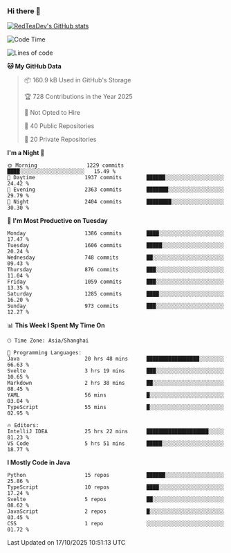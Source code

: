 ### Hi there 👋

<!--
**RedTeaDev/RedTeaDev** is a ✨ _special_ ✨ repository because its `README.md` (this file) appears on your GitHub profile.

Here are some ideas to get you started:

- 🔭 I’m currently working on ...
- 🌱 I’m currently learning ...
- 👯 I’m looking to collaborate on ...
- 🤔 I’m looking for help with ...
- 💬 Ask me about ...
- 📫 How to reach me: ...
- 😄 Pronouns: ...
- ⚡ Fun fact: ...
-->

<!--
[![wakatime](https://wakatime.com/badge/user/6b101ed0-04c0-4490-9283-eb61f2efff96.svg)](https://wakatime.com/@6b101ed0-04c0-4490-9283-eb61f2efff96)
!-->

[![RedTeaDev's GitHub stats](https://github-readme-stats.vercel.app/api?username=RedTeaDev\&include_all_commits=true)](https://github.com/anuraghazra/github-readme-stats)
<!--
[![willianrod's wakatime stats](https://github-readme-stats.vercel.app/api/wakatime?username=RedTeaDev)](https://github.com/anuraghazra/github-readme-stats)
!-->
<!--START_SECTION:waka-->
![Code Time](http://img.shields.io/badge/Code%20Time-3%2C587%20hrs%204%20mins-blue)

![Lines of code](https://img.shields.io/badge/From%20Hello%20World%20I%27ve%20Written-1.4%20million%20lines%20of%20code-blue)

**🐱 My GitHub Data** 

> 📦 160.9 kB Used in GitHub's Storage 
 > 
> 🏆 728 Contributions in the Year 2025
 > 
> 🚫 Not Opted to Hire
 > 
> 📜 40 Public Repositories 
 > 
> 🔑 20 Private Repositories 
 > 
**I'm a Night 🦉** 

```text
🌞 Morning                1229 commits        ████░░░░░░░░░░░░░░░░░░░░░   15.49 % 
🌆 Daytime                1937 commits        ██████░░░░░░░░░░░░░░░░░░░   24.42 % 
🌃 Evening                2363 commits        ███████░░░░░░░░░░░░░░░░░░   29.79 % 
🌙 Night                  2404 commits        ████████░░░░░░░░░░░░░░░░░   30.30 % 
```
📅 **I'm Most Productive on Tuesday** 

```text
Monday                   1386 commits        ████░░░░░░░░░░░░░░░░░░░░░   17.47 % 
Tuesday                  1606 commits        █████░░░░░░░░░░░░░░░░░░░░   20.24 % 
Wednesday                748 commits         ██░░░░░░░░░░░░░░░░░░░░░░░   09.43 % 
Thursday                 876 commits         ███░░░░░░░░░░░░░░░░░░░░░░   11.04 % 
Friday                   1059 commits        ███░░░░░░░░░░░░░░░░░░░░░░   13.35 % 
Saturday                 1285 commits        ████░░░░░░░░░░░░░░░░░░░░░   16.20 % 
Sunday                   973 commits         ███░░░░░░░░░░░░░░░░░░░░░░   12.27 % 
```


📊 **This Week I Spent My Time On** 

```text
🕑︎ Time Zone: Asia/Shanghai

💬 Programming Languages: 
Java                     20 hrs 48 mins      █████████████████░░░░░░░░   66.63 % 
Svelte                   3 hrs 19 mins       ███░░░░░░░░░░░░░░░░░░░░░░   10.65 % 
Markdown                 2 hrs 38 mins       ██░░░░░░░░░░░░░░░░░░░░░░░   08.45 % 
YAML                     56 mins             █░░░░░░░░░░░░░░░░░░░░░░░░   03.04 % 
TypeScript               55 mins             █░░░░░░░░░░░░░░░░░░░░░░░░   02.95 % 

🔥 Editors: 
IntelliJ IDEA            25 hrs 22 mins      ████████████████████░░░░░   81.23 % 
VS Code                  5 hrs 51 mins       █████░░░░░░░░░░░░░░░░░░░░   18.77 % 
```

**I Mostly Code in Java** 

```text
Python                   15 repos            ██████░░░░░░░░░░░░░░░░░░░   25.86 % 
TypeScript               10 repos            ████░░░░░░░░░░░░░░░░░░░░░   17.24 % 
Svelte                   5 repos             ██░░░░░░░░░░░░░░░░░░░░░░░   08.62 % 
JavaScript               2 repos             █░░░░░░░░░░░░░░░░░░░░░░░░   03.45 % 
CSS                      1 repo              ░░░░░░░░░░░░░░░░░░░░░░░░░   01.72 % 
```




 Last Updated on 17/10/2025 10:51:13 UTC
<!--END_SECTION:waka-->


